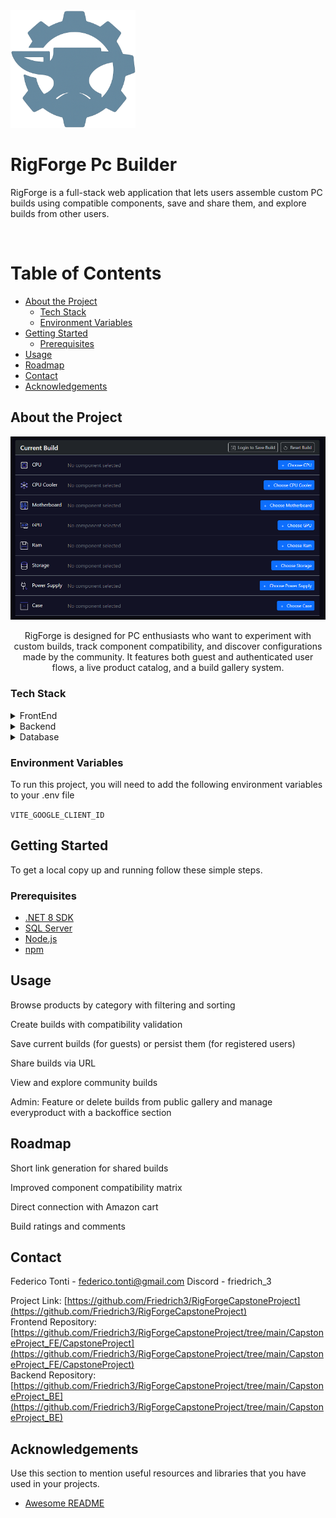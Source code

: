 
<div>

  <img src="./CapstoneProject_FE/CapstoneProject/src/assets/img/iconv3.png" alt="logo" width="200" height="auto" />
  <h1>RigForge Pc Builder</h1>
  
  <p>
    RigForge is a full-stack web application that lets users assemble custom PC builds using compatible components, save and share them, and explore builds from other users. 
  </p>

<br />

<!-- Table of Contents -->
# Table of Contents

- [About the Project](#about-the-project)
  * [Tech Stack](#tech-stack)
  * [Environment Variables](#environment-variables)
- [Getting Started](#getting-started)
  * [Prerequisites](#prerequisites)
- [Usage](#usage)
- [Roadmap](#roadmap)
- [Contact](#contact)
- [Acknowledgements](#acknowledgements)
  

<!-- About the Project -->
## About the Project

<div align="center"> 
  <img src="./CapstoneProject_FE/CapstoneProject/src/assets/img/screenshot.png" alt="screenshot" />
  <p>RigForge is designed for PC enthusiasts who want to experiment with custom builds, track component compatibility, and discover configurations made by the community. It features both guest and authenticated user flows, a live product catalog, and a build gallery system.
</p>
</div>


<!-- TechStack -->
### Tech Stack

<details>
  <summary>FrontEnd</summary>
  <ul>
    <li><a href="https://react.dev/">React</a></li>
    <li><a href="https://redux-toolkit.js.org/">Redux Toolkit</a></li>
    <li><a href="https://reactrouter.com/">React Router DOM</a></li>
    <li><a href="https://getbootstrap.com/">Bootstrap & React-Bootstrap</a></li>
  </ul>
</details>

<details>
  <summary>Backend</summary>
  <ul>
    <li><a href="https://dotnet.microsoft.com/it-it/apps/aspnet">ASP.NET Core 8 Web API</a></li>
    <li><a href="https://learn.microsoft.com/it-it/ef/core/">Entity Framework Core</a></li>
    <li><a href=https://learn.microsoft.com/it-it/aspnet/identity/overview/getting-started/introduction-to-aspnet-identity>ASP.NET Identity</a></li>
    <li><a href="https://developers.google.com/identity/protocols/oauth2?hl=it">Google OAuth 2.0</a></li>

  </ul>
</details>

<details>
<summary>Database</summary>
  <ul>
    <li><a href="https://www.microsoft.com/it-it/sql-server">SQL Server</a></li>
  </ul>
</details>

<!-- Env Variables -->
### Environment Variables

To run this project, you will need to add the following environment variables to your .env file

`VITE_GOOGLE_CLIENT_ID`

<!-- Getting Started -->
## Getting Started

To get a local copy up and running follow these simple steps.

<!-- Prerequisites -->
### Prerequisites

- [.NET 8 SDK](https://dotnet.microsoft.com/)
- [SQL Server](https://www.microsoft.com/en-us/sql-server/)
- [Node.js](https://nodejs.org/)
- [npm](https://www.npmjs.com/)




<!-- Usage -->
## Usage

Browse products by category with filtering and sorting

Create builds with compatibility validation

Save current builds (for guests) or persist them (for registered users)

Share builds via URL

View and explore community builds

Admin: Feature or delete builds from public gallery and manage everyproduct with a backoffice section

<!-- Roadmap -->
## Roadmap

Short link generation for shared builds

Improved component compatibility matrix

Direct connection with Amazon cart 

Build ratings and comments


<!-- Contact -->
## Contact

Federico Tonti  - federico.tonti@gmail.com
Discord - friedrich_3


Project Link: [https://github.com/Friedrich3/RigForgeCapstoneProject](https://github.com/Friedrich3/RigForgeCapstoneProject)<br />
Frontend Repository: [https://github.com/Friedrich3/RigForgeCapstoneProject/tree/main/CapstoneProject_FE/CapstoneProject](https://github.com/Friedrich3/RigForgeCapstoneProject/tree/main/CapstoneProject_FE/CapstoneProject)<br />
Backend Repository: [https://github.com/Friedrich3/RigForgeCapstoneProject/tree/main/CapstoneProject_BE](https://github.com/Friedrich3/RigForgeCapstoneProject/tree/main/CapstoneProject_BE)<br />

<!-- Acknowledgments -->
## Acknowledgements

Use this section to mention useful resources and libraries that you have used in your projects.

 - [Awesome README](https://github.com/matiassingers/awesome-readme)

